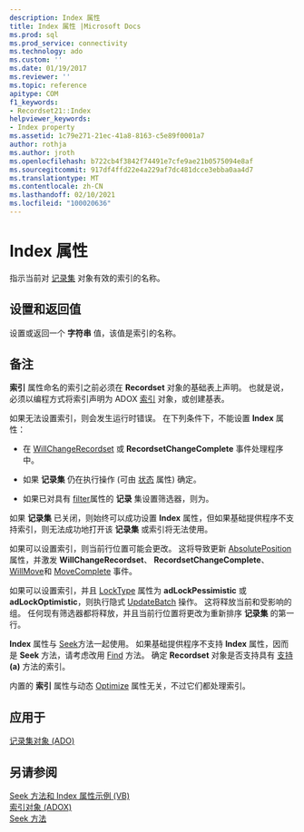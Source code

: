 ```yaml
---
description: Index 属性
title: Index 属性 |Microsoft Docs
ms.prod: sql
ms.prod_service: connectivity
ms.technology: ado
ms.custom: ''
ms.date: 01/19/2017
ms.reviewer: ''
ms.topic: reference
apitype: COM
f1_keywords:
- Recordset21::Index
helpviewer_keywords:
- Index property
ms.assetid: 1c79e271-21ec-41a8-8163-c5e89f0001a7
author: rothja
ms.author: jroth
ms.openlocfilehash: b722cb4f3842f74491e7cfe9ae21b0575094e8af
ms.sourcegitcommit: 917df4ffd22e4a229af7dc481dcce3ebba0aa4d7
ms.translationtype: MT
ms.contentlocale: zh-CN
ms.lasthandoff: 02/10/2021
ms.locfileid: "100020636"
---
```

# <a name="index-property"></a>Index 属性
指示当前对 [记录集](./recordset-object-ado.md) 对象有效的索引的名称。  
  
## <a name="settings-and-return-values"></a>设置和返回值  
 设置或返回一个 **字符串** 值，该值是索引的名称。  
  
## <a name="remarks"></a>备注  
 **索引** 属性命名的索引之前必须在 **Recordset** 对象的基础表上声明。 也就是说，必须以编程方式将索引声明为 ADOX [索引](../adox-api/index-object-adox.md) 对象，或创建基表。  
  
 如果无法设置索引，则会发生运行时错误。 在下列条件下，不能设置 **Index** 属性：  
  
-   在 [WillChangeRecordset](./willchangerecordset-and-recordsetchangecomplete-events-ado.md) 或 **RecordsetChangeComplete** 事件处理程序中。  
  
-   如果 **记录集** 仍在执行操作 (可由 [状态](./state-property-ado.md) 属性) 确定。  
  
-   如果已对具有 [filter](./filter-property.md)属性的 **记录** 集设置筛选器，则为。  
  
 如果 **记录集** 已关闭，则始终可以成功设置 **Index** 属性，但如果基础提供程序不支持索引，则无法成功地打开该 **记录集** 或索引将无法使用。  
  
 如果可以设置索引，则当前行位置可能会更改。 这将导致更新 [AbsolutePosition](./absoluteposition-property-ado.md) 属性，并激发 **WillChangeRecordset**、 **RecordsetChangeComplete**、 [WillMove](./willmove-and-movecomplete-events-ado.md)和 [MoveComplete](./willmove-and-movecomplete-events-ado.md) 事件。  
  
 如果可以设置索引，并且 [LockType](./locktype-property-ado.md) 属性为 **adLockPessimistic** 或 **adLockOptimistic**，则执行隐式 [UpdateBatch](./updatebatch-method.md) 操作。 这将释放当前和受影响的组。 任何现有筛选器都将释放，并且当前行位置将更改为重新排序 **记录集** 的第一行。  
  
 **Index** 属性与 [Seek](./seek-method.md)方法一起使用。 如果基础提供程序不支持 **Index** 属性，因而是 **Seek** 方法，请考虑改用 [Find](./find-method-ado.md) 方法。 确定 **Recordset** 对象是否支持具有 [支持](./supports-method.md)**(a)** 方法的索引。  
  
 内置的 **索引** 属性与动态 [Optimize](./optimize-property-dynamic-ado.md) 属性无关，不过它们都处理索引。  
  
## <a name="applies-to"></a>应用于  
 [记录集对象 (ADO)](./recordset-object-ado.md)  
  
## <a name="see-also"></a>另请参阅  
 [Seek 方法和 Index 属性示例 (VB) ](./seek-method-and-index-property-example-vb.md)   
 [索引对象 (ADOX) ](../adox-api/index-object-adox.md)   
 [Seek 方法](./seek-method.md)